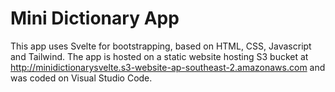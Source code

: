 <h1> Mini Dictionary App </h1>

This app uses Svelte for bootstrapping, based on HTML, CSS, Javascript and Tailwind. The app is hosted on a static website hosting S3 bucket at http://minidictionarysvelte.s3-website-ap-southeast-2.amazonaws.com and was coded on Visual Studio Code.
